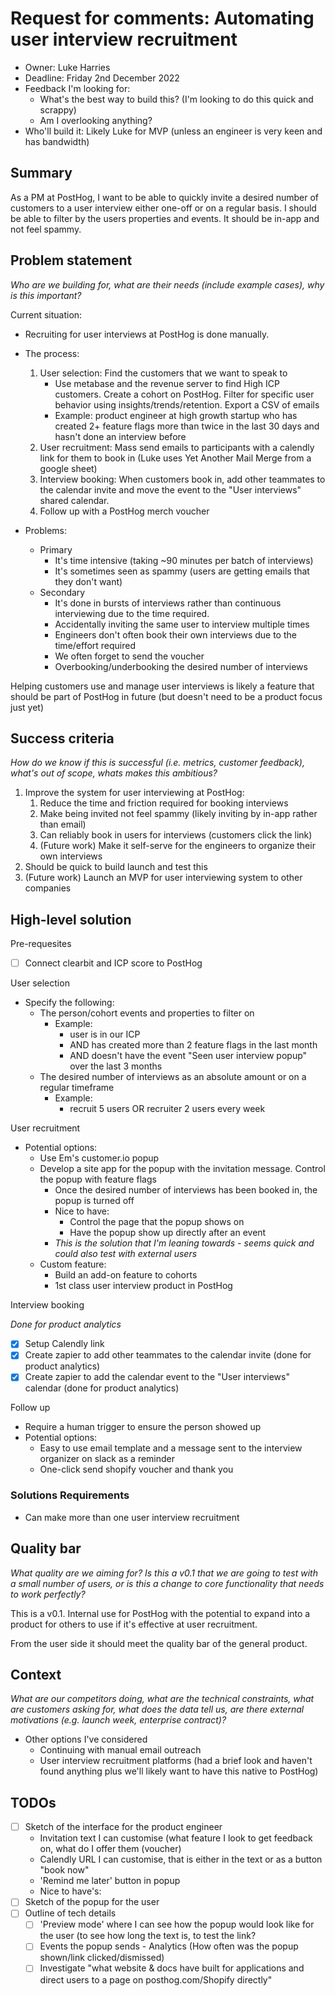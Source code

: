 # Request for comments: Automating user interview recruitment

- Owner: Luke Harries
- Deadline: Friday 2nd December 2022
- Feedback I'm looking for: 
  - What's the best way to build this? (I'm looking to do this quick and scrappy)
  - Am I overlooking anything?
- Who'll build it: Likely Luke for MVP (unless an engineer is very keen and has bandwidth)

## Summary

As a PM at PostHog, I want to be able to quickly invite a desired number of customers to a user interview either one-off or on a regular basis. I should be able to filter by the users properties and events. It should be in-app and not feel spammy.

## Problem statement
*Who are we building for, what are their needs (include example cases), why is this important?*

Current situation:

- Recruiting for user interviews at PostHog is done manually.
- The process:
  1. User selection: Find the customers that we want to speak to
       - Use metabase and the revenue server to find High ICP customers. Create a cohort on PostHog. Filter for specific user behavior using insights/trends/retention. Export a CSV of emails
       - Example: product engineer at high growth startup who has created 2+ feature flags more than twice in the last 30 days and hasn't done an interview before
  2. User recruitment: Mass send emails to participants with a calendly link for them to book in (Luke uses Yet Another Mail Merge from a google sheet)
  3. Interview booking: When customers book in, add other teammates to the calendar invite and move the event to the "User interviews" shared calendar.
  4. Follow up with a PostHog merch voucher

- Problems:
  - Primary
    -  It's time intensive (taking ~90 minutes per batch of interviews)
    - It's sometimes seen as spammy (users are getting emails that they don't want)
  - Secondary
    - It's done in bursts of interviews rather than continuous interviewing due to the time required.
    - Accidentally inviting the same user to interview multiple times
    - Engineers don't often book their own interviews due to the time/effort required
    - We often forget to send the voucher
    - Overbooking/underbooking the desired number of interviews

Helping customers use and manage user interviews is likely a feature that should be part of PostHog in future (but doesn't need to be a product focus just yet)

## Success criteria
*How do we know if this is successful (i.e. metrics, customer feedback), what's out of scope, whats makes this ambitious?*

1. Improve the system for user interviewing at PostHog:
   1. Reduce the time and friction required for booking interviews
   2. Make being invited not feel spammy (likely inviting by in-app rather than email)
   3. Can reliably book in users for interviews (customers click the link)
   4. (Future work) Make it self-serve for the engineers to organize their own interviews
2. Should be quick to build launch and test this
3. (Future work) Launch an MVP for user interviewing system to other companies

## High-level solution

Pre-requesites

- [ ] Connect clearbit and ICP score to PostHog

User selection

- Specify the following:
  - The person/cohort events and properties to filter on
    - Example:
      - user is in our ICP
      - AND has created more than 2 feature flags in the last month
      - AND doesn't have the event "Seen user interview popup" over the last 3 months
  - The desired number of interviews as an absolute amount or on a regular timeframe
    - Example:
      - recruit 5 users OR recruiter 2 users every week

User recruitment

- Potential options:
  - Use Em's customer.io popup
  - Develop a site app for the popup with the invitation message. Control the popup with feature flags
    - Once the desired number of interviews has been booked in, the popup is turned off
    - Nice to have:
      - Control the page that the popup shows on
      - Have the popup show up directly after an event
    - *This is the solution that I'm leaning towards - seems quick and could also test with external users*
  - Custom feature:
    - Build an add-on feature to cohorts
    - 1st class user interview product in PostHog

Interview booking

*Done for product analytics*
- [x] Setup Calendly link
- [x] Create zapier to add other teammates to the calendar invite (done for product analytics)
- [x] Create zapier to add the calendar event to the "User interviews" calendar (done for product analytics)

Follow up

- Require a human trigger to ensure the person showed up
- Potential options:
  - Easy to use email template and a message sent to the interview organizer on slack as a reminder
  - One-click send shopify voucher and thank you

### Solutions Requirements
- Can make more than one user interview recruitment

## Quality bar
*What quality are we aiming for? Is this a v0.1 that we are going to test with a small number of users, or is this a change to core functionality that needs to work perfectly?*

This is a v0.1. Internal use for PostHog with the potential to expand into a product for others to use if it's effective at user recruitment.

From the user side it should meet the quality bar of the general product.

## Context
*What are our competitors doing, what are the technical constraints, what are customers asking for, what does the data tell us, are there external motivations (e.g. launch week, enterprise contract)?*

- Other options I've considered
  - Continuing with manual email outreach
  - User interview recruitment platforms (had a brief look and haven't found anything plus we'll likely want to have this native to PostHog)

## TODOs

- [ ] Sketch of the interface for the product engineer
  - Invitation text I can customise (what feature I look to get feedback on, what do I offer them (voucher)
  - Calendly URL I can customise, that is either in the text or as a button "book now"
  - 'Remind me later' button in popup
  - Nice to have's:
- [ ] Sketch of the popup for the user
- [ ] Outline of tech details
  - [ ] 'Preview mode' where I can see how the popup would look like for the user (to see how long the text is, to test the link?
  - [ ] Events the popup sends - Analytics (How often was the popup shown/link clicked/dismissed)
  - [ ] Investigate "what website & docs have built for applications and direct users to a page on posthog.com/Shopify directly"